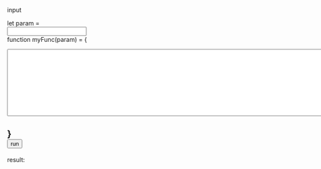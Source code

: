 input
<script src="./a.js"></script>

let param =  
<input type="text" id="param"/>  
function myFunc(param) = {  
<textarea id='func' rows="10" cols="100"></textarea>  
}  
<button id='run' onclick='onRunClick()'>run</button>
---
result:  
<div id='result' width='400' height='100'></div>
